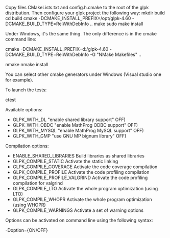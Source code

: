Copy files CMakeLists.txt and config.h.cmake to the root of the glpk distribution.
Then configure your glpk project the following way:
mkdir build
cd build
cmake -DCMAKE_INSTALL_PREFIX=/opt/glpk-4.60 -DCMAKE_BUILD_TYPE=RelWithDebInfo ..
make
sudo make install

Under Windows, it's the same thing. The only difference is in the cmake command line:

cmake -DCMAKE_INSTALL_PREFIX=d:/glpk-4.60 -DCMAKE_BUILD_TYPE=RelWithDebInfo -G "NMake Makefiles" ..

nmake
nmake install

You can select other cmake generators under Windows (Visual studio one for example).

To launch the tests:

ctest

Available options:

- GLPK_WITH_DL    "enable shared library support" OFF)
- GLPK_WITH_OBDC  "enable MathProg ODBC support"  OFF)
- GLPK_WITH_MYSQL "enable MathProg MySQL support" OFF)
- GLPK_WITH_GMP   "use GNU MP bignum library"     OFF)

Compilation options:
- ENABLE_SHARED_LIBRARIES       Build libraries as shared libraries
- GLPK_COMPILE_STATIC           Activate the static linking
- GLPK_COMPILE_COVERAGE         Activate the code coverage compilation
- GLPK_COMPILE_PROFILE          Activate the code profiling compilation
- GLPK_COMPILE_PROFILE_VALGRIND Activate the code profiling compilation for valgrind
- GLPK_COMPILE_LTO              Activate the whole program optimization (using LTO)
- GLPK_COMPILE_WHOPR            Activate the whole program optimization (using WHOPR)
- GLPK_COMPILE_WARNINGS         Activate a set of warning options

Options can be activated on command line using the following syntax:

-Doption={ON/OFF}

